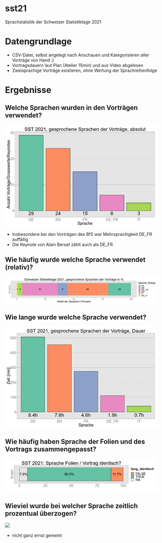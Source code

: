 # sst21
Sprachstatistik der Schweizer Statistiktage 2021

# Datengrundlage
- CSV-Datei, selbst angelegt nach Anschauen und Kategorisieren aller Vorträge von Hand :)
- Vortragsdauern laut Plan (Atelier 15min) und aus Video abgelesen
- Zweisprachige Vorträge existieren, ohne Wertung der Sprachreihenfolge

# Ergebnisse

## Welche Sprachen wurden in den Vorträgen verwendet?
![](<figs/20210923_sprache-vortrag-absolut.png>)

- Insbesondere bei den Vorträgen des BfS war Mehrsprachigkeit DE_FR auffällig
- Die Keynote von Alain Berset zählt auch als DE_FR

## Wie häufig wurde welche Sprache verwendet (relativ)?
![](<figs/20210909_sprache-vortrag-relativ.png>)

## Wie lange wurde welche Sprache verwendet?
![](<figs/20210923_sprache-vortrag-dauer-summe.png>)

## Wie häufig haben Sprache der Folien und des Vortrags zusammengepasst?
![](<figs/20210923_sprache-vortrag-identisch.png>)

## Wieviel wurde bei welcher Sprache zeitlich prozentual überzogen?
![](<20210923_sprache-vortrag-delta-prozent.png>)

- nicht ganz ernst gemeint

